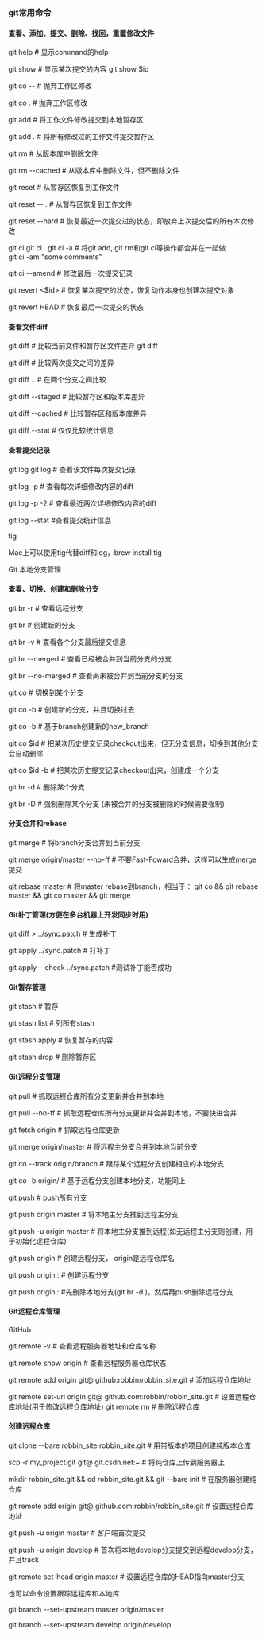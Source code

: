 ### git常用命令

#### 查看、添加、提交、删除、找回，重置修改文件

git help  # 显示command的help

git show # 显示某次提交的内容 git show $id

git co --  # 抛弃工作区修改

git co . # 抛弃工作区修改

git add  # 将工作文件修改提交到本地暂存区

git add . # 将所有修改过的工作文件提交暂存区

git rm  # 从版本库中删除文件

git rm  --cached # 从版本库中删除文件，但不删除文件

git reset  # 从暂存区恢复到工作文件

git reset -- . # 从暂存区恢复到工作文件

git reset --hard # 恢复最近一次提交过的状态，即放弃上次提交后的所有本次修改

git ci  git ci . git ci -a # 将git add, git rm和git ci等操作都合并在一起做　　　　　　　　　　　　　　　　　　　　　　　　　　　　　　　　　　　　git ci -am "some comments"

git ci --amend # 修改最后一次提交记录

git revert <$id> # 恢复某次提交的状态，恢复动作本身也创建次提交对象

git revert HEAD # 恢复最后一次提交的状态

#### 查看文件diff

git diff  # 比较当前文件和暂存区文件差异 git diff

git diff  # 比较两次提交之间的差异

git diff .. # 在两个分支之间比较

git diff --staged # 比较暂存区和版本库差异

git diff --cached # 比较暂存区和版本库差异

git diff --stat # 仅仅比较统计信息

#### 查看提交记录

git log git log  # 查看该文件每次提交记录

git log -p  # 查看每次详细修改内容的diff

git log -p -2 # 查看最近两次详细修改内容的diff

git log --stat #查看提交统计信息

tig

Mac上可以使用tig代替diff和log，brew install tig

Git 本地分支管理

#### 查看、切换、创建和删除分支

git br -r # 查看远程分支

git br  # 创建新的分支

git br -v # 查看各个分支最后提交信息

git br --merged # 查看已经被合并到当前分支的分支

git br --no-merged # 查看尚未被合并到当前分支的分支

git co  # 切换到某个分支

git co -b  # 创建新的分支，并且切换过去

git co -b   # 基于branch创建新的new_branch

git co $id # 把某次历史提交记录checkout出来，但无分支信息，切换到其他分支会自动删除

git co $id -b  # 把某次历史提交记录checkout出来，创建成一个分支

git br -d  # 删除某个分支

git br -D  # 强制删除某个分支 (未被合并的分支被删除的时候需要强制)

#### 分支合并和rebase

git merge  # 将branch分支合并到当前分支

git merge origin/master --no-ff # 不要Fast-Foward合并，这样可以生成merge提交

git rebase master  # 将master rebase到branch，相当于： git co  && git rebase master && git co master && git merge

#### Git补丁管理(方便在多台机器上开发同步时用)

git diff > ../sync.patch # 生成补丁

git apply ../sync.patch # 打补丁

git apply --check ../sync.patch #测试补丁能否成功

#### Git暂存管理

git stash # 暂存

git stash list # 列所有stash

git stash apply # 恢复暂存的内容

git stash drop # 删除暂存区

#### Git远程分支管理

git pull # 抓取远程仓库所有分支更新并合并到本地

git pull --no-ff # 抓取远程仓库所有分支更新并合并到本地，不要快进合并

git fetch origin # 抓取远程仓库更新

git merge origin/master # 将远程主分支合并到本地当前分支

git co --track origin/branch # 跟踪某个远程分支创建相应的本地分支

git co -b  origin/ # 基于远程分支创建本地分支，功能同上

git push # push所有分支

git push origin master # 将本地主分支推到远程主分支

git push -u origin master # 将本地主分支推到远程(如无远程主分支则创建，用于初始化远程仓库)

git push origin  # 创建远程分支， origin是远程仓库名

git push origin : # 创建远程分支

git push origin : #先删除本地分支(git br -d )，然后再push删除远程分支

#### Git远程仓库管理

GitHub

git remote -v # 查看远程服务器地址和仓库名称

git remote show origin # 查看远程服务器仓库状态

git remote add origin git@ github:robbin/robbin_site.git # 添加远程仓库地址

git remote set-url origin git@ github.com:robbin/robbin_site.git # 设置远程仓库地址(用于修改远程仓库地址) git remote rm  # 删除远程仓库

#### 创建远程仓库

git clone --bare robbin_site robbin_site.git # 用带版本的项目创建纯版本仓库

scp -r my_project.git git@ git.csdn.net:~ # 将纯仓库上传到服务器上

mkdir robbin_site.git && cd robbin_site.git && git --bare init # 在服务器创建纯仓库

git remote add origin git@ github.com:robbin/robbin_site.git # 设置远程仓库地址

git push -u origin master # 客户端首次提交

git push -u origin develop # 首次将本地develop分支提交到远程develop分支，并且track

git remote set-head origin master # 设置远程仓库的HEAD指向master分支

也可以命令设置跟踪远程库和本地库

git branch --set-upstream master origin/master

git branch --set-upstream develop origin/develop
